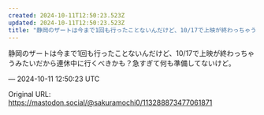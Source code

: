 ```yaml
---
created: 2024-10-11T12:50:23.523Z
updated: 2024-10-11T12:50:23.523Z
title: "静岡のザートは今まで1回も行ったことないんだけど、10/17で上映が終わっちゃう[...]"
---
```


<p>静岡のザートは今まで1回も行ったことないんだけど、10/17で上映が終わっちゃうみたいだから連休中に行くべきかも？急すぎて何も準備してないけど。</p>

&mdash; 2024-10-11 12:50:23 UTC

Original URL: https://mastodon.social/@sakuramochi0/113288873477061871
